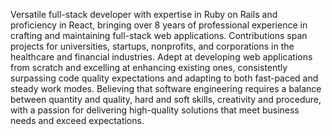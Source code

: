 Versatile full-stack developer with expertise in Ruby on Rails and proficiency in React, bringing over 8 years of professional experience in crafting and maintaining full-stack web applications. Contributions span projects for universities, startups, nonprofits, and corporations in the healthcare and financial industries. Adept at developing web applications from scratch and excelling at enhancing existing ones, consistently surpassing code quality expectations and adapting to both fast-paced and steady work modes. Believing that software engineering requires a balance between quantity and quality, hard and soft skills, creativity and procedure, with a passion for delivering high-quality solutions that meet business needs and exceed expectations.
